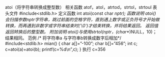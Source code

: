 atoi（将字符串转换成整型数）
相关函数
atof，atol，atrtod，strtol，strtoul
表头文件
#include<stdlib.h>
定义函数
int atoi(const char *nptr);
函数说明
atoi()会扫描参数nptr字符串，跳过前面的空格字符，直到遇上数字或正负符号才开始做转换，而再遇到非数字或字符串结束时('\0')才结束转换，并将结果返回。
返回值
返回转换后的整型数。
附加说明
atoi()与使用strtol(nptr，(char**)NULL，10)；结果相同。
范例
/* 将字符串a 与字符串b转换成数字后相加*/
#include<stdlib.h>
mian()
{
char a[]=”-100”;
char b[]=”456”;
int c;
c=atoi(a)+atoi(b);
printf(c=%d\n”,c);
}
执行
c=356